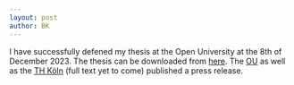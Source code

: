 ```yaml
---
layout: post
author: BK
---
```

I have successfully defened my thesis at the Open University at the 8th of December 2023. The thesis can be downloaded from [here](/assets/files/publications/proefschrift_krumnow.pdf). The [OU](https://www.ou.nl/-/promotie-technische-inspanningen-nodig-om-metingen-aan-het-world-wide-web-te-verbeteren) as well as the [TH Köln](https://www.th-koeln.de/forschung/abgeschlossene-promotionen_93333.php) (full text yet to come) published a press release.